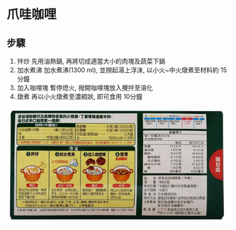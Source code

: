 # 爪哇咖哩

## 步驟
1. 拌炒
先用油熱鍋, 再將切成適當大小的肉塊及蔬菜下鍋
2. 加水煮沸
加水煮沸(1300 ml), 並撈起湯上浮沫, 以小火~中火燉煮至材料約 15分鐘
3. 加入咖哩塊
暫停熄火, 撥開咖哩塊放入攪拌至溶化
4. 燉煮
再以小火燉煮至濃稠狀, 即可食用 10分鐘

![UML](https://github.com/kimi0230/Recipe/raw/main/assets/image/爪哇咖哩.jpg?raw=true)